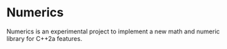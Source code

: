 # Numerics

Numerics is an experimental project to implement a new math and numeric library for C++2a features.